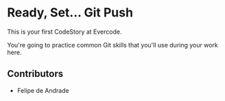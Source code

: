 # Ready, Set... Git Push

This is your first CodeStory at Evercode.

You're going to practice common Git skills that you'll use during your work here.

## Contributors

- Felipe de Andrade
